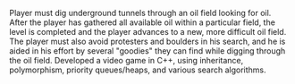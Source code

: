 Player must dig underground tunnels through an oil field looking for oil. After the player has gathered all available oil within a particular field, the level is completed and the player advances to a new, more difficult oil field. The player must also avoid protesters and boulders in his search, and he is aided in his effort by several "goodies" they can find while digging through the oil field.
Developed a video game in C++, using inheritance, polymorphism, priority queues/heaps, and various search algorithms.




